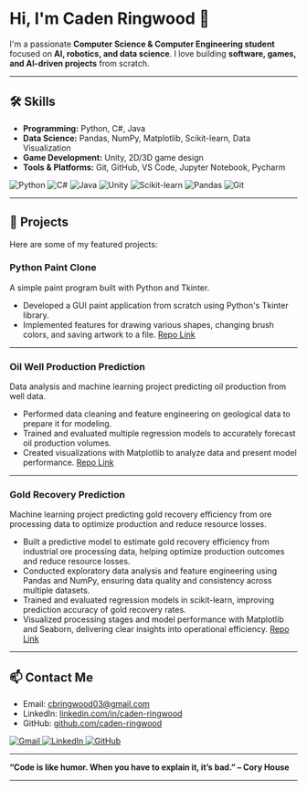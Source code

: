 # Hi, I'm Caden Ringwood 👋

I'm a passionate **Computer Science & Computer Engineering student** focused on **AI, robotics, and data science**. I love building **software, games, and AI-driven projects** from scratch.  

---

## 🛠️ Skills

- **Programming:** Python, C#, Java
- **Data Science:** Pandas, NumPy, Matplotlib, Scikit-learn, Data Visualization  
- **Game Development:** Unity, 2D/3D game design  
- **Tools & Platforms:** Git, GitHub, VS Code, Jupyter Notebook, Pycharm  
<p align="left">
  <img src="https://img.shields.io/badge/Python-3776AB?style=for-the-badge&logo=python&logoColor=white" alt="Python"/>
  <img src="https://img.shields.io/badge/C%23-239120?style=for-the-badge&logo=c-sharp&logoColor=white" alt="C#"/>
  <img src="https://img.shields.io/badge/Java-ED8B00?style=for-the-badge&logo=openjdk&logoColor=white" alt="Java"/>
  <img src="https://img.shields.io/badge/Unity-100000?style=for-the-badge&logo=unity&logoColor=white" alt="Unity"/>
  <img src="https://img.shields.io/badge/scikit--learn-F7931E?style=for-the-badge&logo=scikit-learn&logoColor=white" alt="Scikit-learn"/>
  <img src="https://img.shields.io/badge/Pandas-150458?style=for-the-badge&logo=pandas&logoColor=white" alt="Pandas"/>
  <img src="https://img.shields.io/badge/Git-F05032?style=for-the-badge&logo=git&logoColor=white" alt="Git"/>
</p>

---

## 🚀 Projects

Here are some of my featured projects:

### **Python Paint Clone**
A simple paint program built with Python and Tkinter.  
- Developed a GUI paint application from scratch using Python's Tkinter library.
- Implemented features for drawing various shapes, changing brush colors, and saving artwork to a file.
[Repo Link](https://github.com/caden-ringwood/Tripple_Ten_Projects/tree/main/Mini-Projects/Paint-Project)
---
### **Oil Well Production Prediction**
Data analysis and machine learning project predicting oil production from well data.
- Performed data cleaning and feature engineering on geological data to prepare it for modeling.
- Trained and evaluated multiple regression models to accurately forecast oil production volumes.
- Created visualizations with Matplotlib to analyze data and present model performance.
[Repo Link](https://github.com/caden-ringwood/Tripple_Ten_Projects/tree/main/Oil-Well-Prediction)
---
### **Gold Recovery Prediction**
Machine learning project predicting gold recovery efficiency from ore processing data to optimize production and reduce resource losses.
- Built a predictive model to estimate gold recovery efficiency from industrial ore processing data, helping optimize production outcomes and reduce resource losses.
- Conducted exploratory data analysis and feature engineering using Pandas and NumPy, ensuring data quality and consistency across multiple datasets.
- Trained and evaluated regression models in scikit-learn, improving prediction accuracy of gold recovery rates.
- Visualized processing stages and model performance with Matplotlib and Seaborn, delivering clear insights into operational efficiency.
[Repo Link](https://github.com/caden-ringwood/Tripple_Ten_Projects/tree/main/Projects/gold-recovery-prediction)


---

## 📫 Contact Me

- Email: [cbringwood03@gmail.com](mailto:cbringwood03@gmail.com)  
- LinkedIn: [linkedin.com/in/caden-ringwood](https://www.linkedin.com/in/caden-brian-ringwood)  
- GitHub: [github.com/caden-ringwood](https://github.com/caden-ringwood)

<p align="left">
  <a href="mailto:cbringwood03@gmail.com">
    <img src="https://img.shields.io/badge/Gmail-D14836?style=for-the-badge&logo=gmail&logoColor=white" alt="Gmail"/>
  </a>
  <a href="https://www.linkedin.com/in/caden-brian-ringwood/" target="_blank">
    <img src="https://img.shields.io/badge/LinkedIn-0077B5?style=for-the-badge&logo=linkedin&logoColor=white" alt="LinkedIn"/>
  </a>
  <a href="https://github.com/caden-ringwood" target="_blank">
    <img src="https://img.shields.io/badge/GitHub-181717?style=for-the-badge&logo=github&logoColor=white" alt="GitHub"/>
  </a>
</p>

---

**“Code is like humor. When you have to explain it, it’s bad.” – Cory House**

---
